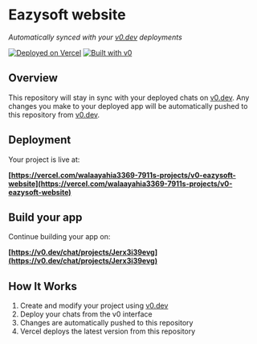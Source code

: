 # Eazysoft website

*Automatically synced with your [v0.dev](https://v0.dev) deployments*

[![Deployed on Vercel](https://img.shields.io/badge/Deployed%20on-Vercel-black?style=for-the-badge&logo=vercel)](https://vercel.com/walaayahia3369-7911s-projects/v0-eazysoft-website)
[![Built with v0](https://img.shields.io/badge/Built%20with-v0.dev-black?style=for-the-badge)](https://v0.dev/chat/projects/Jerx3i39evg)

## Overview

This repository will stay in sync with your deployed chats on [v0.dev](https://v0.dev).
Any changes you make to your deployed app will be automatically pushed to this repository from [v0.dev](https://v0.dev).

## Deployment

Your project is live at:

**[https://vercel.com/walaayahia3369-7911s-projects/v0-eazysoft-website](https://vercel.com/walaayahia3369-7911s-projects/v0-eazysoft-website)**

## Build your app

Continue building your app on:

**[https://v0.dev/chat/projects/Jerx3i39evg](https://v0.dev/chat/projects/Jerx3i39evg)**

## How It Works

1. Create and modify your project using [v0.dev](https://v0.dev)
2. Deploy your chats from the v0 interface
3. Changes are automatically pushed to this repository
4. Vercel deploys the latest version from this repository